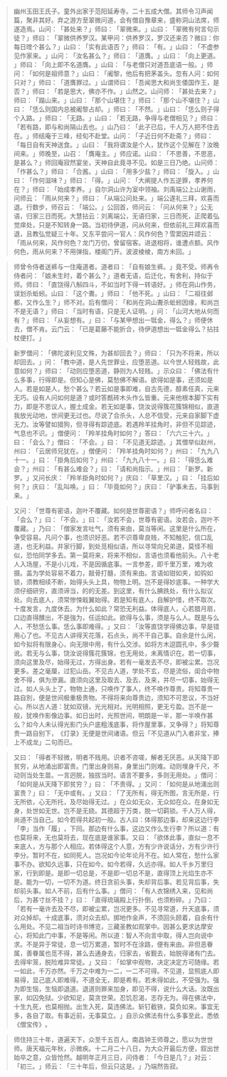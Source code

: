 
> 幽州玉田王氏子。童外出家于范阳延寿寺。二十五成大僧。其师令习声闻篇，聚非其好。弃之游方至翠微问道，会有僧自豫章来，盛称洞山法席，师遂造焉。山问：​「甚处来？​」师曰：​「翠微来。​」山曰：​「翠微有何言句示徒？​」师曰：​「翠微供养罗汉。某甲问：供养罗汉，罗汉还来否？微曰：你每日喹个甚么？​」山曰：​「实有此语否？​」师曰：​「有。​」山曰：​「不虚参见作家来。​」山问：​「汝名甚么？​」师曰：​「道膺。​」山曰：​「向上更道。​」师曰：​「向上即不名道膺。​」山曰：​「与老僧只对道吾底语一般。​」师问：​「如何是祖师意？​」山曰：​「阇黎，他后有把茅盖头。忽有人问：如何只对？​」师曰：​「道膺罪过。​」山谓师曰：​「吾闻思大和尚生倭国作王，是否？​」师曰：​「若是思大，佛亦不作。​」山然之。山问师：​「甚处去来？​」师曰：​「蹋山来。​」山曰：​「那个山堪住？​」师曰：​「那个山不堪住？​」山曰：​「恁么则国内总被阇黎占却。​」师曰：​「不然。​」山曰：​「恁么则子得个入路。​」师曰：​「无路。​」山曰：​「若无路，争得与老僧相见？​」师曰：​「若有路，即与和尚隔山去也。​」山乃曰：​「此子已后，千人万人把不住去在。​」师结庵于三峰，经旬不赴堂。山问：​「子近日何不赴斋？​」师曰：​「每日自有天神送食。​」山曰：​「我将谓汝是个人，犹作这个见解在？汝晚间来。​」师晚至，山召：​「膺庵主。​」师应诺。山曰：​「不思善，不思恶，是甚么？​」师回庵寂然宴坐，天神自此竟寻不见。如是三日乃绝。山问师：​「作甚么？​」师曰：​「合酱。​」山曰：​「用多少盐？​」师曰：​「旋入。​」山曰：​「作何滋味？​」师曰：​「得。​」山问：​「大阐提人作五逆罪，孝养何在？​」师曰：​「始成孝养。​」自尔洞山许为室中领袖。刘禹端公上山谢雨，问师云：​「雨从何来？​」师曰：​「从端公问处来。​」端公遂礼三拜，欢喜而退。行数步，师召云：​「端公。​」公回首，师问云：​「问从何来？​」公无语，归家三日而死。大慧拈云：刘离端公，无语归家，三日而死，正爬着弘觉痒处，只是不知转身一路。当初待伊道，问从何来，但依前礼三拜欢喜而退，且教弘觉疑三十年。又东平尝问一官人：风作何色？雪窦因并颂云：​「雨从何来，风作何色？龙门万仞，曾留宿客。进退相将，谁遭点额。风作何色，雨从何来？不用弹指，楼阁门开。波波棱棱，南方未回。​」

> 师曾令侍者送裤与一住庵道者。道者曰：​「自有娘生裤。​」竟不受。师再令侍者问：​「娘未生时，着个甚么？​」道者无语，后迁化，有舍利，持似于师。师曰：​「直饶得八斛四斗，不如当时下得一转语好。​」师在洞山作务，误划杀蚯蚓。山曰：​「这个聻。​」师曰：​「他不死。​」山曰：​「二祖往邺都，又作么生？​」师不对。后有僧问：​「和尚在洞山聻杀蚯蚓因缘，和尚岂不是无语？​」师曰：​「当时有语，只是无人证明。​」问：​「山河大地从何而有？​」师曰：​「从妄想有。​」曰：​「与某甲想出一铤金，得么？​」师便休去，僧不肯。云门云：​「已是葛藤不能折合，待伊道想出一铤金得么？拈拄杖便打。​」

> 新罗僧问：​「佛陀波利见文殊，为甚却回去？​」师曰：​「只为不将来，所以却回去。​」问：​「教中道，是人先世罪业，应堕恶道。以今世人轻贱故，此意如何？​」师曰：​「动则应堕恶道，静则为人轻贱。​」示众曰：​「佛法有什么多事，行得即是。但知心是佛，莫愁佛不解语。欲得如是事，还须如是人。若是如是人，愁个甚么？若云如是事即难，自古先德，醇素任真，元来无巧。设有人问如何是道？或时答㼾砖木头作么皆重。元来他根本脚下实有力，即是不思议人，握土成金。若无如是事，饶汝说得簇花簇锦相似，直道我放光动地，世间更无过也。尽说了合杀头，人总不信受，元来自家脚下虚无力。汝等譬如猎狗，但寻得有踪迹底。若遇羚羊挂角时，非但不见踪迹，气息也不识。​」僧便问：​「羚羊挂角时如何？​」答曰：​「六六三十六。​」曰：​「会么？​」僧曰：​「不会。​」曰：​「不见道无踪迹。​」其僧举似赵州，州曰：​「云居师兄犹在。​」僧便问：​「羚羊挂角时如何？​」州曰：​「九九八十一。​」曰：​「掛角后如何？​」州曰：​「九九八十一。​」曰：​「得恁么难会？​」州曰：​「有甚么难会？​」曰：​「请和尚指示。​」州曰：​「新罗。新罗。​」又问长庆：​「羚羊掛角时如何？​」庆曰：​「草里汉。​」曰：​「挂后如何？​」庆曰：​「乱叫唤。​」曰：​「毕竟如何？​」庆曰：​「驴事未去，马事到来。​」

> 又问：​「世尊有密语，迦叶不覆藏。如何是世尊密语？​」师呼问者名曰：​「会么？​」曰：​「不会。​」曰：​「汝若不会，世尊有密语。汝若会，迦叶不覆藏。​」乃曰：​「僧家发言吐气，须有来由，莫当等闲。这里是什么所在，争受容易。凡问个事，也须识好恶。若不识尊卑良贱，不知触犯，信口乱道，也无利益。并家行脚，到处觅相似语，所以寻常向兄弟道，莫怪不相似，恐怕同学多去。第一莫将来，将来不相似，言语也须看他前头。八十老人入场屋，不是小儿戏，不是因循底事。一言参差，即千里万里，难为收摄。盖为学处容易不着力，敲骨打髓，须有来由。言语如钳如夹，如钩如锁，须教相续不断，始得头头上具，物物上明。岂不是得妙底事。一种学大须仔细研穷，直须谛当，的的无差。到这里，有什么腆跣处，有什么拟议处。向去底人，须常惨悚戢翼始得。若是知有底人，自解护惜，终不取次。十度发言，九度休去。为什么如此？常恐无利益。体得底人，心若腊月扇，口边直得醭出，不是強为，任运如此。欲得与么事，须是与么人。既是与么人，不愁恁么事。恁么事即难得。​」又曰：​「汝等直饶学得佛边事，早是错用心了也。不见古人讲得天花落，石点头，尚不干自己事。自余是什么闲，如今拟将有限身心，向无限中用，有什么交涉。如将方木逗圆孔中，多少聱讹。若无与么事，饶汝说得簇花簇锦，也无用处，未离情识在。若一切事，须向这里及尽，始得无过，方得出身。若有一毫发去不尽，即被尘累。岂况更多。差之毫厘，过犯山岳。不见古人道，学处不玄，尽是流俗，闺合中物舍不得，俱为滲漏。直须向这里及取去、及去、及来，并尽一切事，始得无过。如人头头上了，物物上通，只唤作了事人，终不唤作尊贵。将知尊贵一路自別，便是世间极重极贵物。不得将来向尊贵边，须知不可思议，不当好心。所以古人道：犹如双镜，光光相对。光明相照，更无亏盈。岂不是一般，犹唤作影像边事。如日出时，光照世间，明朗是一半，那一半唤作甚么？如今人未认得光影门头户底粗浅底事，将作屋里事，又争得？​」将知尊贵一路自别下，​《灯录》无便是世间诸语。但云「不见道从门入者非宝，捧上不成龙」二句而已。

> 又曰：​「得者不轻微，明者不贱用。识者不咨嗟，解者无厌恶。从天降下即贫穷，从地涌出即富贵。门里出身则易，身里出门则难。动则埋身千尺，不动则当处生苗。一言迥脱，独拔当时。语言不要多，多则无用处。​」僧问：​「如何是从天降下即贫穷？​」曰：​「不贵得。​」又问：​「如何是从地涌出则富贵？​」曰：​「无中或有。​」又曰：​「了无所有，得无所图，言无所是，行无所依，心无所托，及尽始得无过。​」在众如无众，无众如在众。在身如无身，处世如无世。岂不是无娆。其德超于万类，脱一切羁锁。千人万人得，尚道不当自己。如今若得共起初一般。古人曰：体得那边事，却来这边行李「李」当作「履」​，下同。那边有什么事，这边又作么生行李？所以道：有也莫将来，无也莫将去，现在底是谁家事。又曰：​「欲体此事，直似一息不来底人，方与那个人相应。若体得这个人意，方有少许说话分，方有少许行李分。暂时不在，如同死人。岂况如今论年论月不在。如人常在，愁什么家事不办。欲知久远事，只在如今。如今若得，久远亦得。如人千乡万里归家，行到即是。是即一切总是，不是即一切总不是，直得顶上光焰生亦不是。能为一切，一切不为道。终日贪前头事，失却背后事。若见背后事，失却前头事。如人不前，后有什么事。​」僧问：​「有人衣锦绣入来，见和尚后，为甚寸丝不挂？​」曰：​「直得琉璃殿上行扑倒，也须粉碎。​」乃曰：​「若有一毫许去及不尽，即被尘累，岂况更多。不见寻常道，升天底事，须对众掉却。十成底事，须对众去却。掷地作金声，不须回头顾着，自余有什么用处。不见二祖当时诗书博览，三藏圣教如观掌中。因甚么更求达摩安心，将知此门中事，不是等闲。所以道：智人不向言中取，得人岂向说中求。不是异于常徒，息一切万累道，暂时不在涂路，便有来由。非但恶眷属，善眷属也觅不得，甚么去通身去，归家去，省觐去，始脱得诸有门去。去得牢笼，脱险难异常徒。​」又曰：​「如掌中观物，决定决定方可随缘。若一如此，千万亦然。千万之中难为一二，一二不可得。不见道，显照底人即易得，显己底人即难得。不道全无，即是希有。若未得如此，不受强为。强为即生恼，生恼即退道。退道则罪来加身，即见不得，说什么大话。汝既出家，如囚免狱。少欲知足，莫贪世荣。忍饥忍渴，志存无为。得在佛法中，十生九死，也莫相抛。出生入死，莫违佛法。斩钉截铁，莫负如来。事宜无多，各自了取。有事近前，无事莫立。​」自示众佛法有什么多事至此，悉依《僧宝传》​。

> 师住持三十年，道遍天下，众至千五百人。南昌钟王师尊之，愿以为世世师。唐天福元年秋，示微疾。十二月二十八日，为大众开最后方便，叙出世始卒之意，众皆怆然。越明年正月三日，问侍者：​「今日是几？​」对云：​「初三。​」师云：​「三十年后，但云只这是。​」乃端然告寂。
